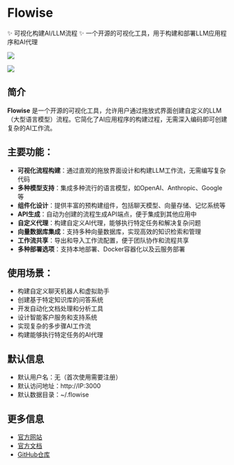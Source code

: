 # Flowise

✨ 可视化构建AI/LLM流程 ✨
一个开源的可视化工具，用于构建和部署LLM应用程序和AI代理

![](https://cdn.jsdelivr.net/gh/xiaoY233/PicList@main/public/assets/flowise.png)

![](https://img.shields.io/badge/Copyright-arch3rPro-ff9800?style=flat&logo=github&logoColor=white)


## 简介

**Flowise** 是一个开源的可视化工具，允许用户通过拖放式界面创建自定义的LLM（大型语言模型）流程。它简化了AI应用程序的构建过程，无需深入编码即可创建复杂的AI工作流。

## 主要功能：

- **可视化流程构建**：通过直观的拖放界面设计和构建LLM工作流，无需编写复杂代码
- **多种模型支持**：集成多种流行的语言模型，如OpenAI、Anthropic、Google等
- **组件化设计**：提供丰富的预构建组件，包括聊天模型、向量存储、记忆系统等
- **API生成**：自动为创建的流程生成API端点，便于集成到其他应用中
- **自定义代理**：构建自定义AI代理，能够执行特定任务和解决复杂问题
- **向量数据库集成**：支持多种向量数据库，实现高效的知识检索和管理
- **工作流共享**：导出和导入工作流配置，便于团队协作和流程共享
- **多种部署选项**：支持本地部署、Docker容器化以及云服务部署

## 使用场景：

- 构建自定义聊天机器人和虚拟助手
- 创建基于特定知识库的问答系统
- 开发自动化文档处理和分析工具
- 设计智能客户服务和支持系统
- 实现复杂的多步骤AI工作流
- 构建能够执行特定任务的AI代理

## 默认信息

- 默认用户名：无（首次使用需要注册）
- 默认访问地址：http://IP:3000
- 默认数据目录：~/.flowise

## 更多信息

- [官方网站](https://flowiseai.com/)
- [官方文档](https://docs.flowiseai.com/)
- [GitHub仓库](https://github.com/FlowiseAI/Flowise)